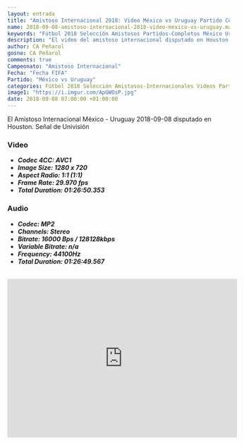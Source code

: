 ```yaml
---
layout: entrada
title: "Amistoso Internacional 2018: Video México vs Uruguay Partido Completo "
name: 2018-09-08-amistoso-internacional-2018-video-mexico-vs-uruguay.markdown
keywords: "Fútbol 2018 Selección Amistosos Partidos-Completos México Uruguay video youtube"
description: "El video del amistoso internacional disputado en Houston entre los equipos de México y Uruguay en Fecha FIFA"
author: CA Peñarol
gosne: CA Peñarol
comments: true
Campeonato: "Amistoso Internacional"
Fecha: "Fecha FIFA"
Partido: "México vs Uruguay"
categories: Fútbol 2018 Selección Amistosos-Internacionales Videos Partidos-Completos
image1: "https://i.imgur.com/ApGWOsP.jpg"
date: 2018-09-08 07:00:00 +01:00:00
---
```


El Amistoso Internacional México - Uruguay 2018-09-08 disputado en Houston. Señal de Univisión

### Video

 - ***Codec 4CC:          AVC1***
 - ***Image Size:         1280 x 720***
 - ***Aspect Radio:       1:1 (1:1)***
 - ***Frame Rate:         29.970 fps***
 - ***Total Duration:     01:26:50.353***

### Audio

 - ***Codec:              MP2***
 - ***Channels:           Stereo***
 - ***Bitrate:            16000 Bps / 128128kbps***
 - ***Variable Bitrate:   n/a***
 - ***Frequency:          44100Hz***
 - ***Total Duration:     01:26:49.567***

<br>

<iframe width="521" height="360" src="https://www.youtube.com/embed/x9N5mpOuYuI" frameborder="0" allow="autoplay; encrypted-media" allowfullscreen></iframe>
